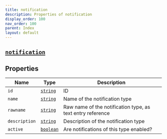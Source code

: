 ```yaml
---
title: notification
description: Properties of notification
display_order: 100
nav_order: 100
parent: Index
layout: default
---
```


##  [`notification`](./notification.html) 


## Properties

| Name | Type | Description |
|------|------|-------------|
| `id` | [`string`](./string.html) | ID |
| `name` | [`string`](./string.html) | Name of the notification type |
| `rawname` | [`string`](./string.html) | Raw name of the notification type, as text entry reference |
| `description` | [`string`](./string.html) | Description of the notification type |
| `active` | [`boolean`](./boolean.html) | Are notifications of this type enabled? |



